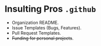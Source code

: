 # Insulting Pros `.github`

- Organization README.
- Issue Templates (Bugs, Features).
- Pull Request Templates.
- ~~Funding for personal projects~~.

